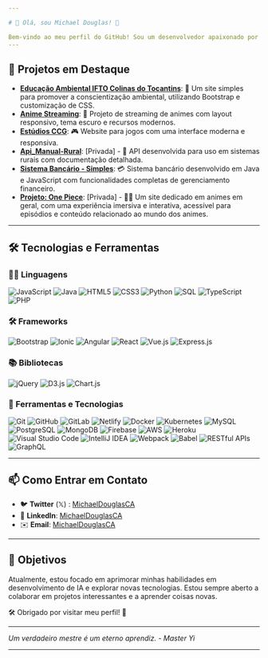 ```yaml
---

# 👑 Olá, sou Michael Douglas! 👋

Bem-vindo ao meu perfil do GitHub! Sou um desenvolvedor apaixonado por tecnologia, com experiência em diversas áreas de desenvolvimento web e software. Aqui você encontrará uma coleção dos meus projetos mais recentes e interessantes.
---
```

## 🚀 Projetos em Destaque

- **[Educação Ambiental IFTO Colinas do Tocantins](https://michaeldouglasca.github.io/Educacao-Ambiental-IFTO-Colinas-do-Tocantins/)**: 🌿 Um site simples para promover a conscientização ambiental, utilizando Bootstrap e customização de CSS.
- **[Anime Streaming](https://ccg-studios.netlify.app/)**: 🎥 Projeto de streaming de animes com layout responsivo, tema escuro e recursos modernos.
- **[Estúdios CCG](https://ccg-studios.netlify.app/)**: 🎮 Website para jogos com uma interface moderna e responsiva.
- **[Api_Manual-Rural](#)**: [Privada] - 🌾 API desenvolvida para uso em sistemas rurais com documentação detalhada.
- **[Sistema Bancário - Simples](https://github.com/MichaelDouglasCA/Sistema-Bancario)**: 💳 Sistema bancário desenvolvido em Java e JavaScript com funcionalidades completas de gerenciamento financeiro.
- **[Projeto: One Piece](#)**: [Privada] - 🏴‍☠️ Um site dedicado em animes em geral, com uma experiência imersiva e interativa, acessível para episódios e conteúdo relacionado ao mundo dos animes.
  
---
## 🛠 Tecnologias e Ferramentas

### 🧑‍💻 Linguagens

![JavaScript](https://img.shields.io/badge/-JavaScript-F7DF1C?logo=javascript&logoColor=black)
![Java](https://img.shields.io/badge/-Java-007396?logo=java&logoColor=white)
![HTML5](https://img.shields.io/badge/-HTML5-E34F26?logo=html5&logoColor=white)
![CSS3](https://img.shields.io/badge/-CSS3-1572B6?logo=css3&logoColor=white)
![Python](https://img.shields.io/badge/-Python-3776AB?logo=python&logoColor=white)
![SQL](https://img.shields.io/badge/-SQL-003B57?logo=postgresql&logoColor=white)
![TypeScript](https://img.shields.io/badge/-TypeScript-007ACC?logo=typescript&logoColor=white)
![PHP](https://img.shields.io/badge/-PHP-777BB4?logo=php&logoColor=white)

### 🛠 Frameworks

![Bootstrap](https://img.shields.io/badge/-Bootstrap-563D7C?logo=bootstrap&logoColor=white)
![Ionic](https://img.shields.io/badge/-Ionic-3880FF?logo=ionic&logoColor=white)
![Angular](https://img.shields.io/badge/-Angular-DD0031?logo=angular&logoColor=white)
![React](https://img.shields.io/badge/-React-61DAFB?logo=react&logoColor=black)
![Vue.js](https://img.shields.io/badge/-Vue.js-4FC08D?logo=vue.js&logoColor=white)
![Express.js](https://img.shields.io/badge/-Express.js-000000?logo=express&logoColor=white)

### 📚 Bibliotecas

![jQuery](https://img.shields.io/badge/-jQuery-0769AD?logo=jquery&logoColor=white)
![D3.js](https://img.shields.io/badge/-D3.js-F9A03C?logo=d3.js&logoColor=black)
![Chart.js](https://img.shields.io/badge/-Chart.js-F53838?logo=chart.js&logoColor=white)

### 🧰 Ferramentas e Tecnologias

![Git](https://img.shields.io/badge/-Git-F05032?logo=git&logoColor=white)
![GitHub](https://img.shields.io/badge/-GitHub-181717?logo=github&logoColor=white)
![GitLab](https://img.shields.io/badge/-GitLab-FC6D26?logo=gitlab&logoColor=white)
![Netlify](https://img.shields.io/badge/-Netlify-00C7B7?logo=netlify&logoColor=white)
![Docker](https://img.shields.io/badge/-Docker-2496ED?logo=docker&logoColor=white)
![Kubernetes](https://img.shields.io/badge/-Kubernetes-326CE5?logo=kubernetes&logoColor=white)
![MySQL](https://img.shields.io/badge/-MySQL-4479A1?logo=mysql&logoColor=white)
![PostgreSQL](https://img.shields.io/badge/-PostgreSQL-4169E1?logo=postgresql&logoColor=white)
![MongoDB](https://img.shields.io/badge/-MongoDB-47A248?logo=mongodb&logoColor=white)
![Firebase](https://img.shields.io/badge/-Firebase-F7DF1C?logo=firebase&logoColor=black)
![AWS](https://img.shields.io/badge/-AWS-232F3E?logo=amazonaws&logoColor=white)
![Heroku](https://img.shields.io/badge/-Heroku-430098?logo=heroku&logoColor=white)
![Visual Studio Code](https://img.shields.io/badge/-Visual%20Studio%20Code-007ACC?logo=visual-studio-code&logoColor=white)
![IntelliJ IDEA](https://img.shields.io/badge/-IntelliJ%20IDEA-000000?logo=intellij-idea&logoColor=white)
![Webpack](https://img.shields.io/badge/-Webpack-8DD6F9?logo=webpack&logoColor=black)
![Babel](https://img.shields.io/badge/-Babel-F9DC3E?logo=babel&logoColor=black)
![RESTful APIs](https://img.shields.io/badge/-RESTful%20APIs-00C7B7?logo=api&logoColor=white)
![GraphQL](https://img.shields.io/badge/-GraphQL-E434AA?logo=graphql&logoColor=white)

---

## 📫 Como Entrar em Contato

- 🐦 **Twitter** (𝕏) : [MichaelDouglasCA](https://x.com/MichaelCCG96710) 
- 💼 **LinkedIn**: [MichaelDouglasCA](https://www.linkedin.com/in/michael-douglas-cruz-alves-25238414b/) 
- ✉️ **Email**: [MichaelDouglasCA](mailto:michaeldouglascruzalves@gmail.com)
---

## 🎯 Objetivos

Atualmente, estou focado em aprimorar minhas habilidades em desenvolvimento de IA e explorar novas tecnologias. Estou sempre aberto a colaborar em projetos interessantes e a aprender coisas novas.

🛠️ Obrigado por visitar meu perfil! 🚀

---

*Um verdadeiro mestre é um eterno aprendiz. - Master Yi*

---
